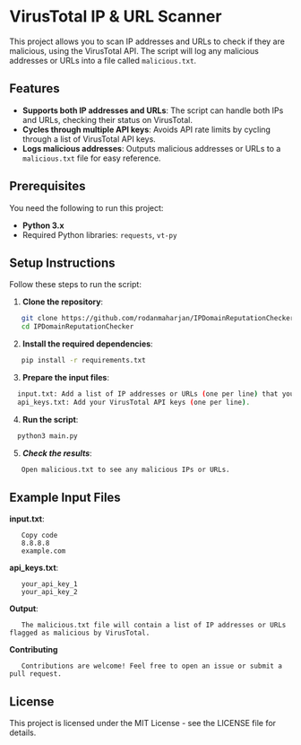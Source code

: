
# VirusTotal IP & URL Scanner

This project allows you to scan IP addresses and URLs to check if they are malicious, using the VirusTotal API. The script will log any malicious addresses or URLs into a file called `malicious.txt`.

## Features
- **Supports both IP addresses and URLs**: The script can handle both IPs and URLs, checking their status on VirusTotal.
- **Cycles through multiple API keys**: Avoids API rate limits by cycling through a list of VirusTotal API keys.
- **Logs malicious addresses**: Outputs malicious addresses or URLs to a `malicious.txt` file for easy reference.

## Prerequisites

You need the following to run this project:
- **Python 3.x**
- Required Python libraries: `requests`, `vt-py`

## Setup Instructions

Follow these steps to run the script:

1. **Clone the repository**:
```bash
   git clone https://github.com/rodanmaharjan/IPDomainReputationChecker
   cd IPDomainReputationChecker
```
2. **Install the required dependencies**:
```bash
   pip install -r requirements.txt
```
3. **Prepare the input files**:
```bash
  input.txt: Add a list of IP addresses or URLs (one per line) that you want to scan.
  api_keys.txt: Add your VirusTotal API keys (one per line). 
```

4. **Run the script**:
```bash
  python3 main.py
```
5. ***Check the results***:
```bash
   Open malicious.txt to see any malicious IPs or URLs.
```

## Example Input Files
**input.txt**:
```
   Copy code
   8.8.8.8
   example.com
```
**api_keys.txt**:
```
   your_api_key_1
   your_api_key_2
```
**Output**:
```
   The malicious.txt file will contain a list of IP addresses or URLs flagged as malicious by VirusTotal.
```
**Contributing**
```
   Contributions are welcome! Feel free to open an issue or submit a pull request.
```
## License
This project is licensed under the MIT License - see the LICENSE file for details.
